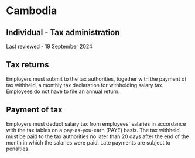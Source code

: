 # Cambodia
## Individual - Tax administration
Last reviewed - 19 September 2024
## Tax returns
Employers must submit to the tax authorities, together with the payment of tax withheld, a monthly tax declaration for withholding salary tax. Employees do not have to file an annual return.
## Payment of tax
Employers must deduct salary tax from employees' salaries in accordance with the tax tables on a pay-as-you-earn (PAYE) basis. The tax withheld must be paid to the tax authorities no later than 20 days after the end of the month in which the salaries were paid. Late payments are subject to penalties.
